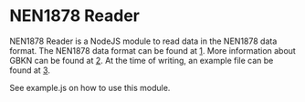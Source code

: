 NEN1878 Reader
===

NEN1878 Reader is a NodeJS module to read data in the NEN1878 data format. The NEN1878 data format can be found at [1]. More information about GBKN can be found at [2]. At the time of writing, an example file can be found at [3].

See example.js on how to use this module.

[1]: http://www.gbkn.nl/nieuwesite/downloads/04.05.070%20LSV%20specs%201.1%20NEN1878%20+%20bijlagen.pdf
[2]: http://www.gbkn.nl/nieuwesite/downloads/07.05.065%20GBKN%20handboek%20VIPU2.1.pdf
[3]: http://www.gbkn.nl/downloads/WEESP_N__7001.zip
